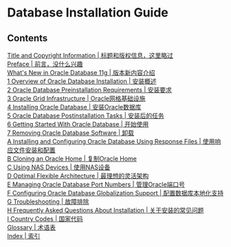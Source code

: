 # Database Installation Guide

## Contents
[Title and Copyright Information | 标题和版权信息，这里略过]()  
[Preface | 前言，没什么兴趣]()  
[What's New in Oracle Database 11g | 版本新内容介绍]()  
[1 Overview of Oracle Database Installation | 安装概述](overview.md)  
[2 Oracle Database Preinstallation Requirements | 安装要求]()  
[3 Oracle Grid Infrastructure | Oracle网格基础设施]()  
[4 Installing Oracle Database | 安装Oracle数据库]()  
[5 Oracle Database Postinstallation Tasks | 安装后的任务]()  
[6 Getting Started With Oracle Database | 开始使用]()  
[7 Removing Oracle Database Software | 卸载]()  
[A Installing and Configuring Oracle Database Using Response Files | 使用响应文件安装和配置]()  
[B Cloning an Oracle Home | 复制Oracle Home]()  
[C Using NAS Devices | 使用NAS设备]()  
[D Optimal Flexible Architecture | 最理想的灵活架构]()  
[E Managing Oracle Database Port Numbers | 管理Oracle端口号]()  
[F Configuring Oracle Database Globalization Support | 配置数据库本地化支持]()  
[G Troubleshooting | 故障排除]()  
[H Frequently Asked Questions About Installation | 关于安装的常见问题]()  
[I Country Codes | 国家代码]()  
[Glossary | 术语表]()  
[Index | 索引]()  